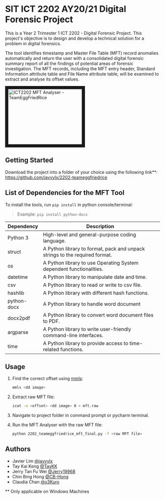 # SIT ICT 2202 AY20/21 Digital Forensic Project
This is a Year 2 Trimester 1 ICT 2202 - Digital Forensic Project. This project's objective is to design and develop a technical solution for a problem in digital forensics.

The tool identifies timestamp and Master File Table (MFT) record anomalies automatically and return the user with a consolidated digital forensic summary report of all the findings of potential areas of forensic investigation. The MFT records, including the MFT entry header, Standard Information attribute table and File Name attribute table, will be examined to extract and analyse its offset values.

<a href="http://www.youtube.com/watch?feature=player_embedded&v=2RpdTD4ShGE
" target="_blank"><img src="https://img.youtube.com/vi/2RpdTD4ShGE/maxresdefault.jpg" 
alt="ICT2202 MFT Analyser - TeamEggFriedRice" width="240" height="180" border="10" /></a>

## Getting Started
Download the project into a folder of your choice using the following link**:
https://github.com/javvylx/2202-teameggfriedrice

## List of Dependencies for the MFT Tool 

To install the tools, run `pip install` in python console/terminal:
> Example: `pip install python-docx`

| Dependency | Description                                                                 |
|------------|-----------------------------------------------------------------------------|
| Python 3   | High-level and general-purpose coding language.                             |
| struct     | A Python library to format, pack and unpack strings to the required format. |
| os         | A Python library to use Operating System dependent functionalities.         |
| datetime   | A Python library to manipulate date and time.                               |
| csv        | A Python library to read or write to csv file.                              |
| hashlib    | A Python library with different hash functions.                             |
| python-docx| A Python library to handle word document                                    |
| docx2pdf   | A Python library to convert word document files to PDF.                     |
| argparse   | A Python library to write user-friendly command-line interfaces.            |
| time       | A Python library to provide access to time-related functions.               |

## Usage
1. Find the correct offset using [mmls](http://www.sleuthkit.org/sleuthkit/man/mmls.html):

	```sh
	mmls <dd image>
	```

2. Extract raw MFT file:

	```sh
	icat -o <offset> <dd image> 0 > mft.raw
	```

3. Navigate to project folder in command prompt or pycharm terminal.

4. Run the MFT Analyser with the raw MFT file: 

	```sh
	python 2202_teameggfriedrice_mft_final.py -f <raw MFT file>
	``` 

## Authors
- Javier Lim [@javvylx](https://github.com/javvylx)
- Tay Kai Keng [@TayKK](https://github.com/TayKK)
- Jerry Tan Fu Wei [@Jerry19968](https://github.com/Jerry19968)
- Chin Bing Hong [@CB-Hong](https://github.com/CB-Hong)
- Claudia Chan [@x3Kuro](https://github.com/x3Kuro)

** Only applicable on Windows Machines
